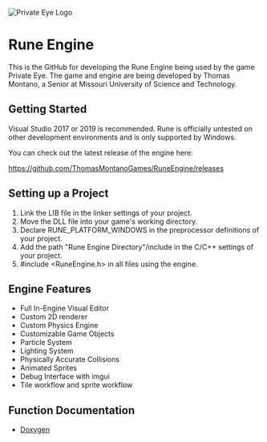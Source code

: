 ![Private Eye Logo](https://github.com/ThomasMontanoGames/PrivateEye/blob/master/Logo.png)
# Rune Engine
This is the GitHub for developing the Rune Engine being used by the game Private Eye. The game and engine are being developed by Thomas Montano, a Senior at Missouri University of Science and Technology.

## Getting Started

Visual Studio 2017 or 2019 is recommended. Rune is officially untested on other development environments and is only supported by Windows.

You can check out the latest release of the engine here:

https://github.com/ThomasMontanoGames/RuneEngine/releases

## Setting up a Project

1. Link the LIB file in the linker settings of your project.
2. Move the DLL file into your game's working directory.
3. Declare RUNE_PLATFORM_WINDOWS in the preprocessor definitions of your project.
4. Add the path "Rune Engine Directory"/include in the C/C++ settings of your project.
5. #include <RuneEngine.h> in all files using the engine.

## Engine Features
- Full In-Engine Visual Editor
- Custom 2D renderer
- Custom Physics Engine
- Customizable Game Objects
- Particle System
- Lighting System
- Physically Accurate Collisions
- Animated Sprites
- Debug Interface with imgui
- Tile workflow and sprite workflow

## Function Documentation
- [Doxygen](https://thomasmontanogames.github.io/PrivateEye/)
